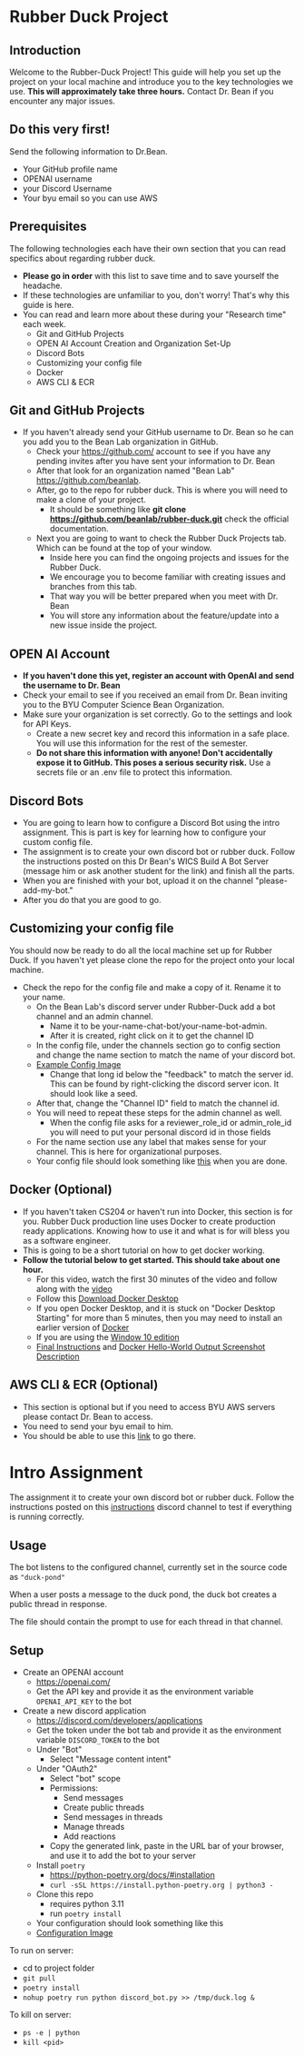 # Rubber Duck Project

## Introduction 
Welcome to the Rubber-Duck Project! This guide will help you set up the project on your local machine and introduce you to the key technologies we use. 
**This will approximately take three hours.** Contact Dr. Bean if you encounter any major issues.

## Do this very first! 
Send the following information to Dr.Bean.
  - Your GitHub profile name
  - OPENAI username
  - your Discord Username
  - Your byu email so you can use AWS

## Prerequisites
The following technologies each have their own section that you can read specifics about regarding rubber duck. 
- **Please go in order** with this list to save time and to save yourself the headache. 
- If these technologies are unfamiliar to you, don't worry! That's why this guide is here. 
- You can read and learn more about these during your "Research time" each week.
  - Git and GitHub Projects
  - OPEN AI Account Creation and Organization Set-Up
  - Discord Bots
  - Customizing your config file
  - Docker
  - AWS CLI & ECR

## Git and GitHub Projects
- If you haven't already send your GitHub username to Dr. Bean so he can you add you to the Bean Lab organization in GitHub.
  - Check your https://github.com/ account to see if you have any pending invites after you have sent your information to Dr. Bean
  - After that look for an organization named "Bean Lab" https://github.com/beanlab.
  - After, go to the repo for rubber duck. This is where you will need to make a clone of your project.
    - It should be something like **git clone https://github.com/beanlab/rubber-duck.git** check the official documentation.
  - Next you are going to want to check the Rubber Duck Projects tab. Which can be found at the top of your window.
    - Inside here you can find the ongoing projects and issues for the Rubber Duck. 
    - We encourage you to become familiar with creating issues and branches from this tab. 
    - That way you will be better prepared when you meet with Dr. Bean
    - You will store any information about the feature/update into a new issue inside the project.

## OPEN AI Account
  - **If you haven't done this yet, register an account with OpenAI and send the username to Dr. Bean**
  - Check your email to see if you received an email from Dr. Bean inviting you to the BYU Computer Science Bean Organization.
  - Make sure your organization is set correctly. Go to the settings and look for API Keys.
    - Create a new secret key and record this information in a safe place. You will use this information for the rest of the semester. 
    - **Do not share this information with anyone! Don't accidentally expose it to GitHub. This poses a serious security risk.** Use a secrets file or an .env file to protect this information.

## Discord Bots
  - You are going to learn how to configure a Discord Bot using the intro assignment. This is part is key for learning how to configure your custom config file.
  - The assignment is to create your own discord bot or rubber duck. Follow the instructions posted on this Dr Bean's WICS Build A Bot Server (message him or ask another student for the link) and finish all the parts.
  - When you are finished with your bot, upload it on the channel "please-add-my-bot."
  - After you do that you are good to go.

## Customizing your config file
You should now be ready to do all the local machine set up for Rubber Duck. If you haven't yet please clone the repo for the project onto your local machine.
  - Check the repo for the config file and make a copy of it. Rename it to your name.
    - On the Bean Lab's discord server under Rubber-Duck add a bot channel and an admin channel.
      -  Name it to be your-name-chat-bot/your-name-bot-admin.
      - After it is created, right click on it to get the channel ID
    - In the config file, under the channels section go to config section and change the name section to match the name of your discord bot.
    - [Example Config Image](images/example-config.png)
      - Change that long id below the "feedback" to match the server id. This can be found by right-clicking the discord server icon. It should look like a seed.
    - After that, change the "Channel ID" field to match the channel id.
    - You will need to repeat these steps for the admin channel as well.
      - When the config file asks for a reviewer_role_id or admin_role_id you will need to put your personal discord id in those fields
    - For the name section use any label that makes sense for your channel. This is here for organizational purposes.
    - Your config file should look something like [this](images/complete-example-config.png) when you are done.

## Docker (Optional)
 - If you haven't taken CS204 or haven't run into Docker, this section is for you. Rubber Duck production line uses Docker to create production ready applications. Knowing how to use it and what is for will bless you as a software engineer.
 - This is going to be a short tutorial on how to get docker working.
 - **Follow the tutorial below to get started. This should take about one hour.**
   - For this video, watch the first 30 minutes of the video and follow along with the [video](https://youtu.be/fqMOX6JJhGo)
   - Follow this [Download Docker Desktop](https://docs.docker.com/desktop/setup/install/windows-install/)
   - If you open Docker Desktop, and it is stuck on "Docker Desktop Starting" for more than 5 minutes, then you may need to install an earlier version of [Docker](https://docs.docker.com/desktop/release-notes/#4150)
   - If you are using the [Window 10 edition](images/docker_tutorial_img1.jpg)
   - [Final Instructions](images/docker_tutorial_img2.jpg) and [Docker Hello-World Output Screenshot Description](images/docker_tutorial_img3.jpg)


## AWS CLI & ECR (Optional)
- This section is optional but if you need to access BYU AWS servers please contact Dr. Bean to access.
- You need to send your byu email to him.
- You should be able to use this [link](https://byulogin.awsapps.com/start/#/?tab=accounts) to go there.

# Intro Assignment
The assignment it to create your own discord bot or rubber duck. Follow the instructions posted on this [instructions](https://discord.gg/YGRXPCCT) discord channel to test if everything is running correctly.

## Usage
The bot listens to the configured channel, currently set in the source code as `"duck-pond"`

When a user posts a message to the duck pond, the duck bot 
creates a public thread in response. 

[//]: # (To add a new listening channel, add a file named by the channel in the prompts folder.)
The file should contain the prompt to use for each thread in that channel. 


## Setup
- Create an OPENAI account
  - https://openai.com/
  - Get the API key and provide it as the environment variable `OPENAI_API_KEY` to the bot
- Create a new discord application
  - https://discord.com/developers/applications
  - Get the token under the bot tab and provide it as the environment variable `DISCORD_TOKEN` to the bot
  - Under "Bot"
    - Select "Message content intent"
  - Under "OAuth2"
    - Select "bot" scope
    - Permissions:
      - Send messages
      - Create public threads
      - Send messages in threads
      - Manage threads
      - Add reactions
    - Copy the generated link, paste in the URL bar of your browser, 
      and use it to add the bot to your server
  - Install `poetry`
    - https://python-poetry.org/docs/#installation
    - `curl -sSL https://install.python-poetry.org | python3 -`
  - Clone this repo
    - requires python 3.11
    - run `poetry install`
  - Your configuration should look something like this
  - [Configuration Image](images/example-configuration.png)

To run on server:
- cd to project folder
- `git pull`
- `poetry install`
- `nohup poetry run python discord_bot.py >> /tmp/duck.log &`

To kill on server:
- `ps -e | python`
- `kill <pid>`

